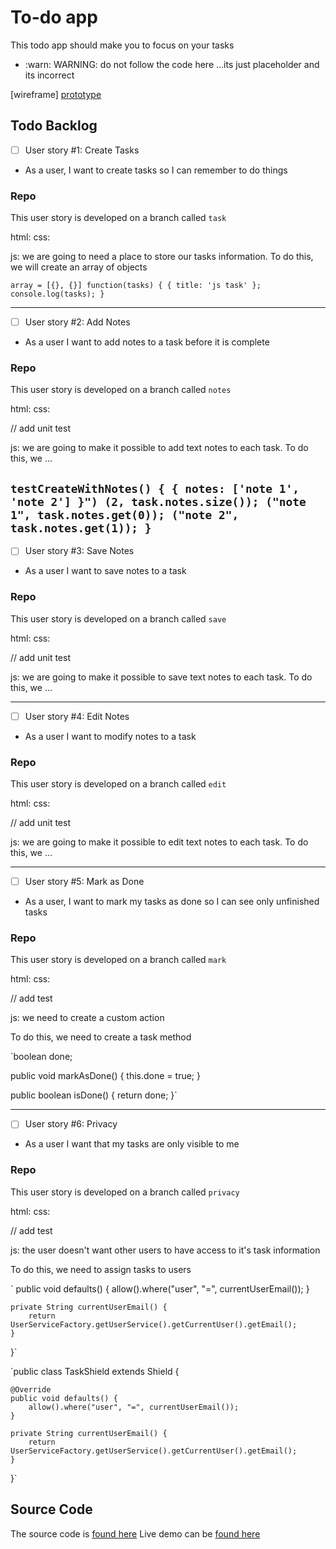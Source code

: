 # To-do app

This todo app should make you to focus on your tasks

* :warn: WARNING: do not follow the code here ...its just placeholder and its incorrect

[wireframe]
[prototype](https://projects.invisionapp.com/share/KEEEZJB2N#/screens/263411311_1_-_1_-_Todo_Screen)


## Todo Backlog

- [ ] User story #1: Create Tasks
* As a user, I want to create tasks so I can remember to do things

### Repo

This user story is developed on a branch called `task`

html:
css:

js: we are going to need a place to store our tasks information.
To do this, we will create an array of objects

`array = [{}, {}]
function(tasks) {
{ title: 'js task' };
console.log(tasks);
}`

---

- [ ] User story #2: Add Notes
* As a user I want to add notes to a task before it is complete

### Repo

This user story is developed on a branch called `notes`

html:
css:

// add unit test

js: we are going to make it possible to add text notes to each task.
To do this, we ...

`testCreateWithNotes() {
    { notes: ['note 1', 'note 2'] }")
    (2, task.notes.size());
    ("note 1", task.notes.get(0));
    ("note 2", task.notes.get(1));
}
`
---

- [ ] User story #3: Save Notes
* As a user I want to save notes to a task

### Repo

This user story is developed on a branch called `save`

html:
css:

// add unit test

js: we are going to make it possible to save text notes to each task.
To do this, we ...

---

- [ ] User story #4: Edit Notes
* As a user I want to modify notes to a task

### Repo

This user story is developed on a branch called `edit`

html:
css:

// add unit test

js: we are going to make it possible to edit text notes to each task.
To do this, we ...

---

- [ ] User story #5: Mark as Done
* As a user, I want to mark my tasks as done so I can see only unfinished tasks

### Repo

This user story is developed on a branch called `mark`

html:
css:

// add test

js: we need to create a custom action

To do this, we need to create a task method

`boolean done;

public void markAsDone() {
    this.done = true;
}

public boolean isDone() {
    return done;
}`

---

- [ ] User story #6: Privacy
* As a user I want that my tasks are only visible to me

### Repo

This user story is developed on a branch called `privacy`

html:
css:

// add test

js: the user doesn't want other users to have access to it's task information

To do this, we need to assign tasks to users

`    public void defaults() {
        allow().where("user", "=", currentUserEmail());
    }

    private String currentUserEmail() {
        return UserServiceFactory.getUserService().getCurrentUser().getEmail();
    }
}`

`public class TaskShield extends Shield<Task> {

    @Override
    public void defaults() {
        allow().where("user", "=", currentUserEmail());
    }

    private String currentUserEmail() {
        return UserServiceFactory.getUserService().getCurrentUser().getEmail();
    }
}`

## Source Code

The source code is [found here](https://github.com/jscrafty/to-do)
Live demo can be [found here](https://jscrafty.github.io/to-do/)
